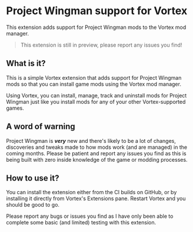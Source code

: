 # Project Wingman support for Vortex

This extension adds support for Project Wingman mods to the Vortex mod manager.

> This extension is still in preview, please report any issues you find! 

## What is it?

This is a simple Vortex extension that adds support for Project Wingman mods so that you can install game mods using the Vortex mod manager.

Using Vortex, you can install, manage, track and uninstall mods for Project Wingman just like you install mods for any of your other Vortex-supported games.

## A word of warning

Project Wingman is ***very*** new and there's likely to be a lot of changes, discoveries and tweaks made to how mods work (and are managed) in the coming months. Please be patient and report any issues you find as this is being built with zero inside knowledge of the game or modding processes.

## How to use it?

You can install the extension either from the CI builds on GitHub, or by installing it directly from Vortex's Extensions pane. Restart Vortex and you should be good to go.

Please report any bugs or issues you find as I have only been able to complete some basic (and limited) testing with this extension.